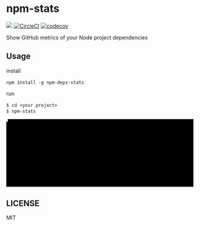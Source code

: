 # npm-stats

<a href="https://nodei.co/npm/npm-deps-stats/"><img src="https://nodei.co/npm/npm-deps-stats.png?mini=true"></a>
[![CircleCI](https://circleci.com/gh/metrue/npm-stats.svg?style=svg)](https://circleci.com/gh/metrue/npm-stats) [![codecov](https://codecov.io/gh/metrue/npm-stats/branch/master/graph/badge.svg)](https://codecov.io/gh/metrue/npm-stats)

Show GitHub metrics of your Node project dependencies

## Usage

install
```
npm install -g npm-deps-stats
```

run
```
$ cd <your project>
$ npm-stats
```

<img src="https://raw.githubusercontent.com/metrue/npm-stats/master/screen_shot.png" width="500"></img>

## LICENSE

MIT
